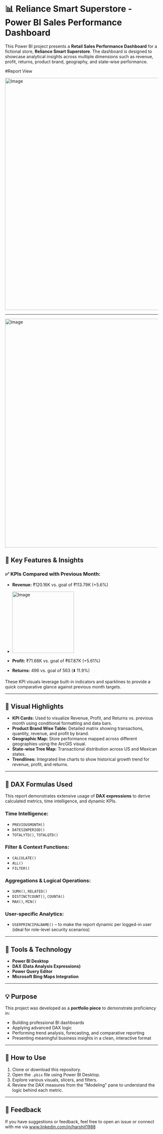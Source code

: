 # 📊 Reliance Smart Superstore - Power BI Sales Performance Dashboard

This Power BI project presents a **Retail Sales Performance Dashboard** for a fictional store, **Reliance Smart Superstore**. The dashboard is designed to showcase analytical insights across multiple dimensions such as revenue, profit, returns, product brand, geography, and state-wise performance.

#Report View

<img width="766" alt="Image" src="https://github.com/user-attachments/assets/1768fe59-b21c-4e1e-b3f8-f39bbfba6acd" />

----

<img width="755" alt="Image" src="https://github.com/user-attachments/assets/5b7ac922-fb9a-4322-ac28-2e19a44335c0" />

## 🧠 Key Features & Insights

### ✅ KPIs Compared with Previous Month:
- **Revenue:** ₹120.16K vs. goal of ₹113.79K (+5.6%)
- <img width="203" alt="Image" src="https://github.com/user-attachments/assets/58ac37ed-c5a8-482a-a372-79844eddfad1" />

- **Profit:** ₹71.68K vs. goal of ₹67.87K (+5.61%)
- **Returns:** 496 vs. goal of 563 (⬇️ 11.9%)

These KPI visuals leverage built-in indicators and sparklines to provide a quick comparative glance against previous month targets.

---

## 📌 Visual Highlights

- **KPI Cards:** Used to visualize Revenue, Profit, and Returns vs. previous month using conditional formatting and data bars.
- **Product Brand Wise Table:** Detailed matrix showing transactions, quantity, revenue, and profit by brand.
- **Geographic Map:** Store performance mapped across different geographies using the ArcGIS visual.
- **State-wise Tree Map:** Transactional distribution across US and Mexican states.
- **Trendlines:** Integrated line charts to show historical growth trend for revenue, profit, and returns.

---

## 🧮 DAX Formulas Used

This report demonstrates extensive usage of **DAX expressions** to derive calculated metrics, time intelligence, and dynamic KPIs.

### Time Intelligence:
- `PREVIOUSMONTH()`
- `DATESINPERIOD()`
- `TOTALYTD()`, `TOTALQTD()`

### Filter & Context Functions:
- `CALCULATE()`
- `ALL()`
- `FILTER()`

### Aggregations & Logical Operations:
- `SUMX()`, `RELATED()`
- `DISTINCTCOUNT()`, `COUNTA()`
- `MAX()`, `MIN()`

### User-specific Analytics:
- `USERPRINCIPALNAME()` – to make the report dynamic per logged-in user (ideal for role-level security scenarios)

---

## 🧰 Tools & Technology

- **Power BI Desktop**
- **DAX (Data Analysis Expressions)**
- **Power Query Editor**
- **Microsoft Bing Maps Integration**

---

## 💡 Purpose

This project was developed as a **portfolio piece** to demonstrate proficiency in:
- Building professional BI dashboards
- Applying advanced DAX logic
- Performing trend analysis, forecasting, and comparative reporting
- Presenting meaningful business insights in a clean, interactive format

---

## 📎 How to Use

1. Clone or download this repository.
2. Open the `.pbix` file using Power BI Desktop.
3. Explore various visuals, slicers, and filters.
4. Review the DAX measures from the "Modeling" pane to understand the logic behind each metric.

---

## 📣 Feedback

If you have suggestions or feedback, feel free to open an issue or connect with me via www.linkedin.com/in/harshit1988
